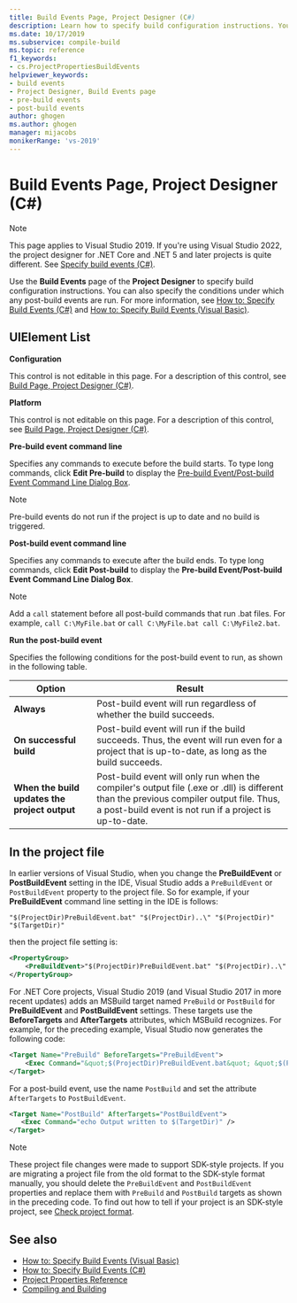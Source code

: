 ```yaml
---
title: Build Events Page, Project Designer (C#)
description: Learn how to specify build configuration instructions. You can also specify the conditions under which any post-build events are run.
ms.date: 10/17/2019
ms.subservice: compile-build
ms.topic: reference
f1_keywords:
- cs.ProjectPropertiesBuildEvents
helpviewer_keywords:
- build events
- Project Designer, Build Events page
- pre-build events
- post-build events
author: ghogen
ms.author: ghogen
manager: mijacobs
monikerRange: 'vs-2019'
---
```

# Build Events Page, Project Designer (C#)

> [!NOTE]
> This page applies to Visual Studio 2019. If you're using Visual Studio 2022, the project designer for .NET Core and .NET 5 and later projects is quite different. See [Specify build events (C#)](../how-to-specify-build-events-csharp.md?view=vs-2022).

Use the **Build Events** page of the **Project Designer** to specify build configuration instructions. You can also specify the conditions under which any post-build events are run. For more information, see [How to: Specify Build Events (C#)](../../ide/how-to-specify-build-events-csharp.md) and [How to: Specify Build Events (Visual Basic)](../../ide/how-to-specify-build-events-visual-basic.md).

## UIElement List

**Configuration**

This control is not editable in this page. For a description of this control, see [Build Page, Project Designer (C#)](../../ide/reference/build-page-project-designer-csharp.md).

**Platform**

This control is not editable on this page. For a description of this control, see [Build Page, Project Designer (C#)](../../ide/reference/build-page-project-designer-csharp.md).

**Pre-build event command line**

Specifies any commands to execute before the build starts. To type long commands, click **Edit Pre-build** to display the [Pre-build Event/Post-build Event Command Line Dialog Box](../../ide/reference/pre-build-event-post-build-event-command-line-dialog-box.md).

> [!NOTE]
> Pre-build events do not run if the project is up to date and no build is triggered.

**Post-build event command line**

Specifies any commands to execute after the build ends. To type long commands, click **Edit Post-build** to display the **Pre-build Event/Post-build Event Command Line Dialog Box**.

> [!NOTE]
> Add a `call` statement before all post-build commands that run .bat files. For example, `call C:\MyFile.bat` or `call C:\MyFile.bat call C:\MyFile2.bat`.

**Run the post-build event**

Specifies the following conditions for the post-build event to run, as shown in the following table.

|Option|Result|
|------------|------------|
|**Always**|Post-build event will run regardless of whether the build succeeds.|
|**On successful build**|Post-build event will run if the build succeeds. Thus, the event will run even for a project that is up-to-date, as long as the build succeeds.|
|**When the build updates the project output**|Post-build event will only run when the compiler's output file (.exe or .dll) is different than the previous compiler output file. Thus, a post-build event is not run if a project is up-to-date.|

## In the project file

In earlier versions of Visual Studio, when you change the **PreBuildEvent** or **PostBuildEvent** setting in the IDE, Visual Studio adds a `PreBuildEvent` or `PostBuildEvent` property to the project file. So for example, if your **PreBuildEvent** command line setting in the IDE is follows:

```input
"$(ProjectDir)PreBuildEvent.bat" "$(ProjectDir)..\" "$(ProjectDir)" "$(TargetDir)"
```

then the project file setting is:

```xml
<PropertyGroup>
    <PreBuildEvent>"$(ProjectDir)PreBuildEvent.bat" "$(ProjectDir)..\" "$(ProjectDir)" "$(TargetDir)" />
</PropertyGroup>
```

For .NET Core projects, Visual Studio 2019 (and Visual Studio 2017 in more recent updates) adds an MSBuild target named `PreBuild` or `PostBuild` for **PreBuildEvent** and **PostBuildEvent** settings. These targets use the **BeforeTargets** and **AfterTargets** attributes, which MSBuild recognizes. For example, for the preceding example, Visual Studio now generates the following code:

```xml
<Target Name="PreBuild" BeforeTargets="PreBuildEvent">
    <Exec Command="&quot;$(ProjectDir)PreBuildEvent.bat&quot; &quot;$(ProjectDir)..\&quot; &quot;$(ProjectDir)&quot; &quot;$(TargetDir)&quot;" />
</Target>
```

For a post-build event, use the name `PostBuild` and set the attribute `AfterTargets` to `PostBuildEvent`.

```xml
<Target Name="PostBuild" AfterTargets="PostBuildEvent">
   <Exec Command="echo Output written to $(TargetDir)" />
</Target>
```

> [!NOTE]
> These project file changes were made to support SDK-style projects. If you are migrating a project file from the old format to the SDK-style format manually, you should delete the `PreBuildEvent` and `PostBuildEvent` properties and replace them with `PreBuild` and `PostBuild` targets as shown in the preceding code. To find out how to tell if your project is an SDK-style project, see [Check project format](/nuget/resources/check-project-format).

## See also

- [How to: Specify Build Events (Visual Basic)](../../ide/how-to-specify-build-events-visual-basic.md)
- [How to: Specify Build Events (C#)](../../ide/how-to-specify-build-events-csharp.md)
- [Project Properties Reference](../../ide/reference/project-properties-reference.md)
- [Compiling and Building](../../ide/compiling-and-building-in-visual-studio.md)
